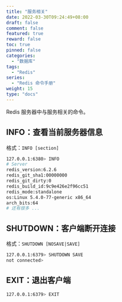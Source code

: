 ```yaml
---
title: "服务相关"
date: 2022-03-30T09:24:49+08:00
draft: false
comment: false
featured: true
reward: false
toc: true
pinned: false
categories:
  - "数据库"
tags:
  - "Redis"
series:
  - "Redis 命令手册"
weight: 15
type: "docs"
---
```


Redis 服务器中与服务相关的命令。

<!--more-->

## INFO：查看当前服务器信息

格式：`INFO [section]`

```bash
127.0.0.1:6380> INFO
# Server
redis_version:6.2.6
redis_git_sha1:00000000
redis_git_dirty:0
redis_build_id:9c9e426e2f96cc51
redis_mode:standalone
os:Linux 5.4.0-77-generic x86_64
arch_bits:64
# 还有很多 ...
```

## SHUTDOWN：客户端断开连接

格式：`SHUTDOWN [NOSAVE|SAVE]`

```bash
127.0.0.1:6379> SHUTDOWN SAVE
not connected>
```

## EXIT：退出客户端

```bash
127.0.0.1:6379> EXIT
```

